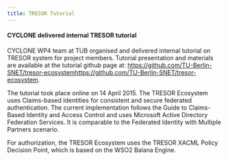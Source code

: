 ```yaml
---
title: TRESOR Tutorial
---
```

#### CYCLONE delivered internal TRESOR tutorial

CYCLONE WP4 team at TUB organised and delivered internal tutorial on TRESOR system for project members. 
Tutorial presentation and materials are available at the tutorial github page at: <https://github.com/TU-Berlin-SNET/tresor-ecosystemhttps://github.com/TU-Berlin-SNET/tresor-ecosystem>.
<!-- more -->

The tutorial took place online on 14 April 2015. 
The TRESOR Ecosystem uses Claims-based Identities for consistent and secure federated authentication. 
The current implementation follows the Guide to Claims-Based Identity and Access Control and uses 
Microsoft Active Directory Federation Services. It is comparable to the Federated Identity with 
Multiple Partners scenario.

For authorization, the TRESOR Ecosystem uses the TRESOR XACML Policy Decision Point, which is based 
on the WSO2 Balana Engine.
